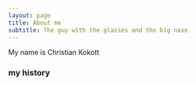 ```yaml
---
layout: page
title: About me
subtitle: The guy with the glasses and the big nose
---
```


My name is Christian Kokott

### my history
